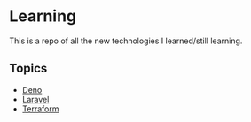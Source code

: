 # Learning

This is a repo of all the new technologies I learned/still learning.

## Topics

- [Deno](./deno/)
- [Laravel](./laravel/)
- [Terraform](./terraform/)